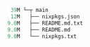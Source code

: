 ```mathematica
 39M └─┬ main
 12M   ├── nixpkgs.json
9.0M   ├── README.md.txt
9.0M   ├── README.md
9.0M   └── nixpkgs.txt
```
